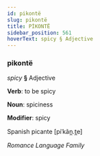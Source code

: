 ```yaml
---
id: pikontë
slug: pikontë
title: PİKONTË
sidebar_position: 561
hoverText: spicy § Adjective
---
```


### pikontë

*spicy* **§** Adjective

**Verb**: to be spicy

**Noun**: spiciness

**Modifier**: spicy

Spanish picante [piˈkãn̪.t̪e]

*Romance Language Family*